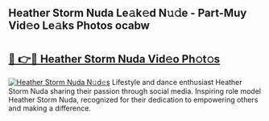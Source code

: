 ## Heather Storm Nuda Le𝚊k𝚎d N𝚞𝚍e - Part-Muy Vid𝚎o Le𝚊ks Photos ocabw

# <h2><a href="http://fbcp3w.evod.top/?m=Heather+Storm+Nuda">🔗 👉🔴 Heather Storm Nuda Vid𝚎o Ph𝚘t𝚘s</a></h2>

[![Heather Storm Nuda N𝚞d𝚎s](https://i.imgur.com/8V9OHl7.gif)](http://fbcp3w.evod.top/?m=Heather+Storm+Nuda)
Lifestyle and dance enthusiast Heather Storm Nuda sharing their passion through social media. Inspiring role model Heather Storm Nuda, recognized for their dedication to empowering others and making a difference. 
